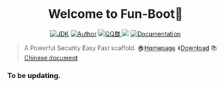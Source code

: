 <h1 align="center">Welcome to Fun-Boot👋</h1>
<p align="center">
<a href="https://github.com/mrdjun/fun-boot"><img alt="JDK" src="https://img.shields.io/badge/JDK-1.8-orange.svg"/></a>
<a href="http://mrdjun.github.io"><img alt="Author" src="https://img.shields.io/badge/Author-DJun-blue"/></a>
<a href="https://jq.qq.com/?_wv=1027&k=57LIuZr"><img alt="QQ群" src="https://img.shields.io/badge/chat-Coder%E5%A4%A7%E5%AE%B6%E5%BA%AD-yellow"/>
</a>
<img src="https://img.shields.io/github/stars/mrdjun/fun-boot">
<a href="https://mrdjun.github.io/">
<img alt="Documentation" src="https://img.shields.io/badge/documentation-yes-brightgreen.svg" target="_blank" /></a>
</p>

> A Powerful Security Easy Fast scaffold.  🏠[Homepage](https://mrdjun.github.io/)  ⬇️[Download](https://github.com/mrdjun/fun-boot) 📚[Chinese document](https://mrdjun.github.io/#/)

### To be updating.


